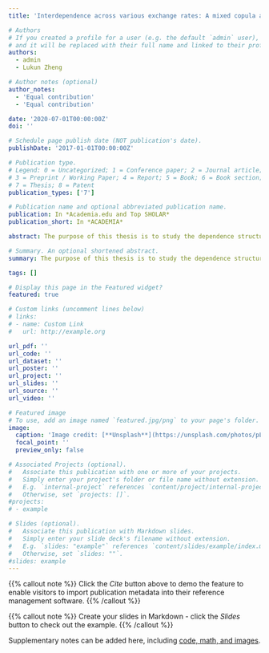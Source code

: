 ```yaml
---
title: 'Interdependence across various exchange rates: A mixed copula approach'

# Authors
# If you created a profile for a user (e.g. the default `admin` user), write the username (folder name) here
# and it will be replaced with their full name and linked to their profile.
authors:
  - admin
  - Lukun Zheng

# Author notes (optional)
author_notes:
  - 'Equal contribution'
  - 'Equal contribution'

date: '2020-07-01T00:00:00Z'
doi: ''

# Schedule page publish date (NOT publication's date).
publishDate: '2017-01-01T00:00:00Z'

# Publication type.
# Legend: 0 = Uncategorized; 1 = Conference paper; 2 = Journal article;
# 3 = Preprint / Working Paper; 4 = Report; 5 = Book; 6 = Book section;
# 7 = Thesis; 8 = Patent
publication_types: ['7']

# Publication name and optional abbreviated publication name.
publication: In *Academia.edu and Top SHOLAR*
publication_short: In *ACADEMIA*

abstract: The purpose of this thesis is to study the dependence structure of exchange rates pairs using a mixture of copula as opposed to a single copula approach. Mixed copula models have the ability to generate dependence structures that do not belong to existing copula families. The flexibility in choosing component copulas in this mixture model aids the construction of a system that is simultaneously parsimonious and flexible enough to generate most dependence patterns in exchange rate data. Furthermore, the method of mixture copulas facilitates the separation of both the structure and degree of dependence, concepts that are respectively embodied in two essential and distinct parameters for the study of dependence – the weight parameters and the association parameters. The model proposed was constructed to capture various dependence patterns using carefully chosen mixtures of Gaussian, Gumbel and Clayton copulas. We used a two stage semi-parametric approach by first estimating the marginal distributions of each exchange rate pair non-parametrically, and then plugging in the empirical CDF’s into the copula. The empirical findings of this experimental study shows a high tendency that each of the exchange rate pairs would either appreciate or depreciate together against the US dollars and that relationship is stronger than that implied by the Gaussian assumption. Our proposed copula mixture model therefore adequately represents the dependence function which appropriately captures the dependence structure between each of the exchange rate pairs in this experimental study. The implications for these findings will be useful for central bank’s monetary policies aimed at exchange rate price stabilization as well as for other stake holders in the exchange rates business. It can also be applied to a wide range of analysis in economics, finance, health, engineering, biology and other related disciplines.

# Summary. An optional shortened abstract.
summary: The purpose of this thesis is to study the dependence structure of exchange rates pairs using a mixture of copula as opposed to a single copula approach..

tags: []

# Display this page in the Featured widget?
featured: true

# Custom links (uncomment lines below)
# links:
# - name: Custom Link
#   url: http://example.org

url_pdf: ''
url_code: ''
url_dataset: ''
url_poster: ''
url_project: ''
url_slides: ''
url_source: ''
url_video: ''

# Featured image
# To use, add an image named `featured.jpg/png` to your page's folder.
image:
  caption: 'Image credit: [**Unsplash**](https://unsplash.com/photos/pLCdAaMFLTE)'
  focal_point: ''
  preview_only: false

# Associated Projects (optional).
#   Associate this publication with one or more of your projects.
#   Simply enter your project's folder or file name without extension.
#   E.g. `internal-project` references `content/project/internal-project/index.md`.
#   Otherwise, set `projects: []`.
#projects:
# - example

# Slides (optional).
#   Associate this publication with Markdown slides.
#   Simply enter your slide deck's filename without extension.
#   E.g. `slides: "example"` references `content/slides/example/index.md`.
#   Otherwise, set `slides: ""`.
#slides: example
---
```


{{% callout note %}}
Click the _Cite_ button above to demo the feature to enable visitors to import publication metadata into their reference management software.
{{% /callout %}}

{{% callout note %}}
Create your slides in Markdown - click the _Slides_ button to check out the example.
{{% /callout %}}

Supplementary notes can be added here, including [code, math, and images](https://wowchemy.com/docs/writing-markdown-latex/).
